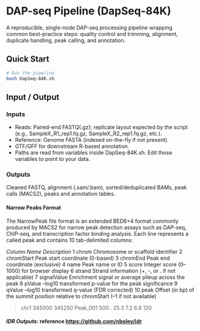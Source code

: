 # DAP-seq Pipeline (DapSeq-84K)

A reproducible, single-node DAP-seq processing pipeline wrapping common best-practice steps:
quality control and trimming, alignment, duplicate handling, peak calling, and annotation.

## Quick Start

```bash
# Run the pipeline
bash DapSeq-84K.sh
```


## Input / Output
### Inputs
- Reads: Paired-end FASTQ(.gz); replicate layout expected by the script (e.g., SampleX_R1_rep1.fq.gz, SampleX_R2_rep1.fq.gz, etc.).
- Reference: Genome FASTA (indexed on-the-fly if not present).
- GTF/GFF for downstream R-based annotation.
- Paths are read from variables inside DapSeq-84K.sh. Edit those variables to point to your data.


### Outputs
Cleaned FASTQ, alignment (.sam/.bam), sorted/deduplicated BAMs, peak calls (MACS2), peaks and annotation tables.


#### Narrow Peaks Format
The NarrowPeak file format is an extended BED6+4 format commonly produced by MACS2 for narrow peak detection assays such as DAP-seq, ChIP-seq, and transcription factor binding analysis. Each line represents a called peak and contains 10 tab-delimited columns:


*Column*	*Name*	*Description*
1	chrom	Chromosome or scaffold identifier
2	chromStart	Peak start coordinate (0-based)
3	chromEnd	Peak end coordinate (exclusive)
4	name	Peak name or ID
5	score	Integer score (0–1000) for browser display
6	strand	Strand information (+, -, or . if not applicable)
7	signalValue	Enrichment signal or average pileup across the peak
8	pValue	–log10 transformed p-value for the peak significance
9	qValue	–log10 transformed q-value (FDR corrected)
10	peak	Offset (in bp) of the summit position relative to chromStart (–1 if not available)


> chr1    345000    345250    Peak_001    500    .    25.3    7.2    6.8    120

#### *IDR Outputs:* reference https://github.com/nboley/idr
